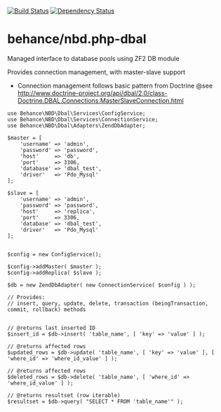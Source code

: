 [![Build Status](https://travis-ci.org/behance/nbd.php-dbal.svg?branch=master)](https://travis-ci.org/behance/nbd.php-dbal)
[![Dependency Status](https://www.versioneye.com/user/projects/5501dda1de3b830568000002/badge.svg?style=flat)](https://www.versioneye.com/user/projects/5501dda1de3b830568000002)

# behance/nbd.php-dbal
Managed interface to database pools using ZF2 DB module

Provides connection management, with master-slave support
- Connection management follows basic pattern from Doctrine
@see http://www.doctrine-project.org/api/dbal/2.0/class-Doctrine.DBAL.Connections.MasterSlaveConnection.html

```
use Behance\NBD\Dbal\Services\ConfigService;
use Behance\NBD\Dbal\Services\ConnectionService;
use Behance\NBD\Dbal\Adapters\ZendDbAdapter;

$master = [
    'username' => 'admin',
    'password' => 'password',
    'host'     => 'db',
    'port'     => 3306,
    'database' => 'dbal_test',
    'driver'   => 'Pdo_Mysql'
];

$slave = [
    'username' => 'admin',
    'password' => 'password',
    'host'     => 'replica',
    'port'     => 3306,
    'database' => 'dbal_test',
    'driver'   => 'Pdo_Mysql'
];


$config = new ConfigService();

$config->addMaster( $master );
$config->addReplica( $slave );

$db = new ZendDbAdapter( new ConnectionService( $config ) );

// Provides:
// insert, query, update, delete, transaction (beingTransaction, commit, rollback) methods


// @returns last inserted ID
$insert_id = $db->insert( 'table_name', [ 'key' => 'value' ] );

// @returns affected rows
$updated_rows = $db->update( 'table_name', [ 'key' => 'value' ], [ 'where_id' => 'where_id_value' ] );

// @returns affected rows
$deleted_rows = $db->delete( 'table_name', [ 'where_id' => 'where_id_value' ] );

// @returns resultset (row iterable)
$resultset = $db->query( "SELECT * FROM 'table_name'" );
```
